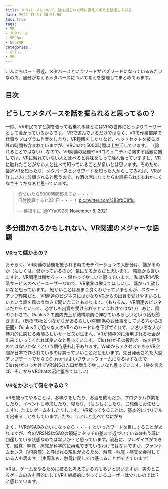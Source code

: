 ```yaml
---
title: メタバースについて、話を振られた時に備えて考えを整理してみる
date: 2021-11-11 00:51:56
toc: true
tags: 
- VR
- メタバース
- VRChat
- NeosVR
categories:
- ポエム
- VR
---
```


こんにちはー！最近、メタバースというワードがバズワードになっているみたいなので、自分が考えるメタバースについて考えを整理してまとめてみます。

## 目次
<!-- toc -->

<!--more-->

## どうしてメタバースを話を振られると思ってるの？
一応、VR市民ですと胸を張って名乗れるほどにはVRの世界にどっぷりユーザーとして浸かっているからです。
VRで遊んでいるだけではなく、VRで作業部屋で仕事やプログラム作業をしたり、VR睡眠をしたりなど、ヘッドセットを被る以外の時間も含まれていますが、VRChatで5000時間以上生活しています。
（誇れることではない）
なので、VR関連の話題やVRコミュニティに関する話題に関しては、VRに触れていない人と比べると興味をもって触れ合っていますし、VRに触れたことがない人と比べて知っていることが多いとは思います。そのため、最近VRを知ったり、メタバースというワードを知った人からしてみれば、VRが詳しい人に分類されると思うので、お酒の席になったらお話振られてもおかしくなさそうだなぁと思っています。

<blockquote class="twitter-tweet"><p lang="ja" dir="ltr">気づいたら5000時間超えてた・・・！<br>日付換算すると221日・・・！ <a href="https://t.co/388fbC8fIu">pic.twitter.com/388fbC8fIu</a></p>&mdash; 慕狼ゆに (@YYa0928) <a href="https://twitter.com/YYa0928/status/1457570872059830272?ref_src=twsrc%5Etfw">November 8, 2021</a></blockquote> <script async src="https://platform.twitter.com/widgets.js" charset="utf-8"></script>

## 多分聞かれるかもしれない、VR関連のメジャーな話題

### VRって儲かるの？
おそらく、VR関連の話題を振られる時のモチベーションの大部分は、儲かるのか（もしくは、儲かっているのか）気になるからだと思います。
結論から言いますと、VR関連は儲かる・・・儲かって欲しいと思っています。
私はVRやVR系サービスのヘビーユーザーなので、VR業界は栄えてほしいし、儲かって欲しいなと思っています。
細かいことはあまり良くわかっていませんが、スタートアップ界隈だと、VR関連のビジネスにはかなりVCからの出資を受けやすいらしいという話を風のうわさで聞いたこともあります。（もちろん、VR関連のビジネスだからといって、必ずしも出資を受けられるというわけではない）
あと、風のうわさで、Oculus２の国内売上が結構順調に伸びているらしいという話も聞きます。（例のFB社とつながりがあるらしいXR関係のお仕事をしている方からの伝聞）Oculus２が色々な人のVRへのハードルを下げてくれて、いろいろな人が魅力的に感じる素晴らしいサービスが生まれ、VRが積極的に活用される社会が出来ていってくれれば良いなと思っています。
Clusterがその役割の一端を担うのではないかな？という期待感も若干あります。WebからアクセスできるVR空間が日本で作られているのは誇っていいことだと思います。先日発表された大型アップデートでかなりClusterはよいプラットフォームになるはずなので、ClusterがきっかけでVRSNSの人口が増えて欲しいなと思っています。（欲を言えば、そこからVRChatの沼に堕ちてほしい）

### VRをかぶって何をやるの？
VRを被ってやることは、お喋りをしたり、お酒を飲んだり、プログラム作業をしたり、イベントに参加したり、寝たり、（もふもふしたり、ご想像にお任せします）、たまにゲームをしたりします。
VR被ってやることは、基本的にはリアルで出来ることをしています。ただ、リアルと比べてなにがち

よく、「VRがSAOみたいになったら・・・」といったワードを目にすることがありますが、今のVRSNSはSAOの領域にタッチの差まで近づいているorもう既に到達している状態なのではないか？と思っています。流石に、フルダイブができて、触覚・味覚・痛覚が科学的に再現できているわけではないですが、ファントムセンス（VR感覚）と呼ばれる現象があるため、触覚・味覚・痛覚を会得している人も居ます。（実際私も、触覚に関しては感じることができています）

VRは、ゲームをやるために被ると考えている方も多いと思いますが、実のところゲームのみを目的にしてVRを継続的にやっているユーザーは少ないのでは？と感じています。